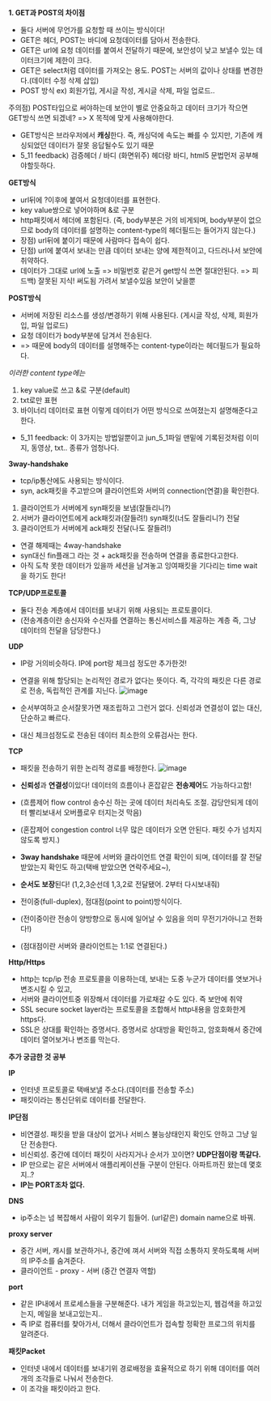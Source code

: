 **1. GET과 POST의 차이점**
   
- 둘다 서버에 무언가를 요청할 때 쓰이는 방식이다!
- GET은 헤더, POST는 바디에 요청데이터를 담아서 전송한다.
- GET은 url에 요청 데이터를 붙여서 전달하기 때문에, 보안성이 낮고 보낼수 있는 데이터크기에 제한이 크다.
- GET은 select처럼 데이터를 가져오는 용도. POST는 서버의 값이나 상태를 변경한다.(데이터 수정 삭제 삽입)
- POST 방식 ex) 회원가입, 게시글 작성, 게시글 삭제, 파일 업로드..

주의점) POST타입으로 써야하는데 보안이 별로 안중요하고 데이터 크기가 작으면 GET방식 쓰면 되겠네?
=> X 목적에 맞게 사용해야한다. 
- GET방식은 브라우저에서 **캐싱**한다. 즉, 캐싱덕에 속도는 빠를 수 있지만, 기존에 캐싱되었던 데이터가 잘못 응답될수도 있기 때문
- 5_11 feedback) 검증헤더 / 바디 (화면위주) 헤더랑 바디, html5 문법먼저 공부해야할듯하다.

**GET방식**
- url뒤에 ?이후에 붙여서 요청데이터를 표현한다.
- key value쌍으로 넣어야하며 &로 구분
- http패킷에서 헤더에 포함된다.
  (즉, body부분은 거의 비게되며, body부분이 없으므로 body의 데이터를 설명하는 content-type의 헤더필드는 들어가지 않는다.)
- 장점) url뒤에 붙이기 때문에 사람마다 접속이 쉽다.
- 단점) url에 붙여서 보내는 만큼 데이터 보내는 양에 제한적이고, 다드러나서 보안에 취약하다.
- 데이터가 그대로 url에 노출 => 비밀번호 같은거 get방식 쓰면 절대안된다. => 피드백) 잘못된 지식! 써도됨 가려서 보낼수있음 보안이 낮을뿐

**POST방식**
- 서버에 저장된 리소스를 생성/변경하기 위해 사용된다. (게시글 작성, 삭제, 회원가입, 파일 업로드)
- 요청 데이터가 body부분에 담겨서 전송된다.
- => 때문에 body의 데이터를 설명해주는 content-type이라는 헤더필드가 필요하다.
  
*이러한 content type에는*
1. key value로 쓰고 &로 구분(default)
2. txt로만 표현
3. 바이너리 데이터로 표현
이렇게 데이터가 어떤 방식으로 쓰여졌는지 설명해준다고 한다.
- 5_11 feedback: 이 3가지는 방법일뿐이고 jun_5_1파일 맨밑에 기록된것처럼 이미지, 동영상, txt.. 종류가 엄청나다. 

**3way-handshake**
- tcp/ip통산에도 사용되는 방식이다.
- syn, ack패킷을 주고받으며 클라이언트와 서버의 connection(연결)을 확인한다.
1. 클라이언트가 서버에게 syn패킷을 보냄(잘들리니?)
2. 서버가 클라이언트에게 ack패킷과(잘들려!) syn패킷(너도 잘들리니?) 전달
3. 클라이언트가 서버에게 ack패킷 전달(나도 잘들려!)

- 연결 해제때는 4way-handshake
- syn대신 fin플래그 라는 것 + ack패킷을 전송하며 연결을 종료한다고한다.
- 아직 도착 못한 데이터가 있을까 세션을 남겨놓고 잉여패킷을 기다리는 time wait을 하기도 한다!

**TCP/UDP프로토콜**
- 둘다 전송 계층에서 데이터를 보내기 위해 사용되는 프로토콜이다.
- (전송계층이란 송신자와 수신자를 연결하는 통신서비스를 제공하는 계층 즉, 그냥 데이터의 전달을 담당한다.)
  
**UDP**
- IP랑 거의비슷하다. IP에 port랑 체크섬 정도만 추가한것!
- 연결을 위해 할당되는 논리적인 경로가 없다는 뜻이다.
  즉, 각각의 패킷은 다른 경로로 전송, 독립적인 관계를 지닌다.
  ![image](https://github.com/ws1811/cs-study/assets/117894789/b06333ac-5702-49f1-80ca-9b83a182e0a7)
  
- 순서부여하고 순서잘못가면 재조립하고 그런거 없다. 신뢰성과 연결성이 없는 대신, 단순하고 빠르다. 
- 대신 체크섬정도로 전송된 데이터 최소한의 오류검사는 한다.
  
**TCP**
- 패킷을 전송하기 위한 논리적 경로를 배정한다.
![image](https://github.com/ws1811/cs-study/assets/117894789/a162f74e-405e-4cfc-b674-6daca03718d3)

- **신뢰성**과 **연결성**이있다! 데이터의 흐름이나 혼잡같은 **전송제어**도 가능하다고함!
- (흐름제어 flow control 송수신 하는 곳에 데이터 처리속도 조절. 감당안되게 데이터 빨리보내서 오버플로우 터지는것 막음)
- (혼잡제어 congestion control 너무 많은 데이터가 오면 안된다. 패킷 수가 넘치지 않도록 방지.)
- **3way handshake** 때문에 서버와 클라이언트 연결 확인이 되며, 데이터를 잘 전달받았는지 확인도 하고(택배 받았으면 연락주세요~),
- **순서도 보장**된다! (1,2,3순선데 1,3,2로 전달됐어. 2부터 다시보내줘)
- 전이중(full-duplex), 점대점(point to point)방식이다.
- (전이중이란 전송이 양방향으로 동시에 일어날 수 있음을 의미 무전기가아니고 전화다!)
- (점대점이란 서버와 클라이언트는 1:1로 연결된다.)

**Http/Https**
- http는 tcp/ip 전송 프로토콜을 이용하는데, 보내는 도중 누군가 데이터를 엿보거나 변조시킬 수 있고,
- 서버와 클라이언트중 위장해서 데이터를 가로채갈 수도 있다. 즉 보안에 취약
- SSL secure socket layer라는 프로토콜을 조합해서 http내용을 암호화한게 https다.
- SSL은 상대를 확인하는 증명서다. 증명서로 상대방을 확인하고, 암호화해서 중간에 데이터 열어보거나 변조를 막는다.



**추가 궁금한 것 공부**

**IP**
- 인터넷 프로토콜로 택배보낼 주소다.(데이터를 전송할 주소)
- 패킷이라는 통신단위로 데이터를 전달한다.
  
**IP단점**
- 비연결성. 패킷을 받을 대상이 없거나 서비스 불능상태인지 확인도 안하고 그냥 일단 전송한다.
- 비신뢰성. 중간에 데이터 패킷이 사라지거나 순서가 꼬이면? **UDP단점이랑 똑같다.**
- IP 만으로는 같은 서버에서 애플리케이션들 구분이 안된다. 아파트까진 왔는데 몇호지..?
- **IP는 PORT조차 없다.**

**DNS**
- ip주소는 넘 복잡해서 사람이 외우기 힘들어. (url같은) domain name으로 바꿔.

**proxy server**
- 중간 서버, 캐시를 보관하거나, 중간에 껴서 서버와 직접 소통하지 못하도록해 서버의 IP주소를 숨겨준다.
- 클라이언트 - proxy - 서버 (중간 연결자 역할)

**port**
- 같은 IP내에서 프로세스들을 구분해준다. 내가 게임을 하고있는지, 웹검색을 하고있는지, 메일을 보내고있는지..
- 즉 IP로 컴퓨터를 찾아가서, 더해서 클라이언트가 접속할 정확한 프로그의 위치를 알려준다.

**패킷Packet**
- 인터넷 내에서 데이터를 보내기위 경로배정을 효율적으로 하기 위해 데이터를 여러개의 조각들로 나눠서 전송한다.
- 이 조각을 패킷이라고 한다.

